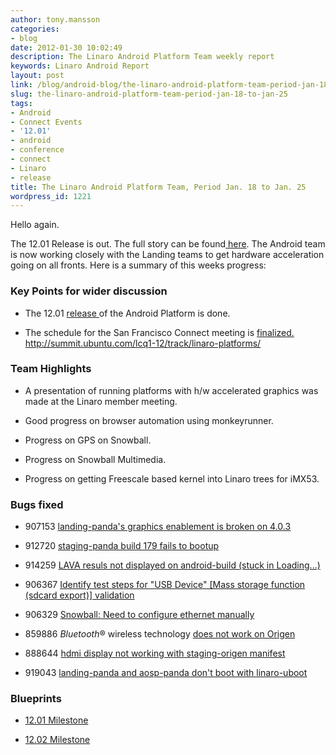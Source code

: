 ```yaml
---
author: tony.mansson
categories:
- blog
date: 2012-01-30 10:02:49
description: The Linaro Android Platform Team weekly report
keywords: Linaro Android Report
layout: post
link: /blog/android-blog/the-linaro-android-platform-team-period-jan-18-to-jan-25/
slug: the-linaro-android-platform-team-period-jan-18-to-jan-25
tags:
- Android
- Connect Events
- '12.01'
- android
- conference
- connect
- Linaro
- release
title: The Linaro Android Platform Team, Period Jan. 18 to Jan. 25
wordpress_id: 1221
---
```


Hello again.

The 12.01 Release is out. The full story can be found[ here](https://wiki-archive.linaro.org/Cycles/1201/Release/). The Android team is now working closely with the Landing teams to get hardware acceleration going on all fronts. Here is a summary of this weeks progress:


### Key Points for wider discussion

  * The 12.01  [ release ](http://releases.linaro.org/)of the Android Platform is done.


  * The schedule for the San Francisco Connect meeting is  [ finalized. ]()http://summit.ubuntu.com/lcq1-12/track/linaro-platforms/

### Team Highlights

  * A presentation of running platforms with h/w accelerated graphics was made at the Linaro member meeting.


  * Good progress on browser automation using monkeyrunner.


  * Progress on GPS on Snowball.


  * Progress on Snowball Multimedia.


  * Progress on getting Freescale based kernel into Linaro trees for iMX53.

### Bugs fixed

  * 907153	[ landing-panda's graphics enablement is broken on 4.0.3](https://bugs.launchpad.net/linaro-android/+bug/907153)


  * 912720	[ staging-panda build 179 fails to bootup](https://bugs.launchpad.net/linaro-android/+bug/912720)


  * 914259	[ LAVA resuls not displayed on android-build (stuck in Loading...)](https://bugs.launchpad.net/linaro-android/+bug/914259)


  * 906367	[ Identify test steps for "USB Device" [Mass storage function (sdcard export)] validation](https://bugs.launchpad.net/linaro-android/+bug/906367)


  * 906329	[ Snowball: Need to configure ethernet manually](https://bugs.launchpad.net/linaro-android/+bug/906329)


  * 859886	 _Bluetooth_® wireless technology [does not work on Origen](https://bugs.launchpad.net/linaro-android/+bug/859886)


  * 888644	[ hdmi display not working with staging-origen manifest](https://bugs.launchpad.net/linaro-android/+bug/888644)


  * 919043	[ landing-panda and aosp-panda don't boot with linaro-uboot](https://bugs.launchpad.net/linaro-android/+bug/919043)


### Blueprints

  * [12.01 Milestone](https://launchpad.net/linaro-android/+milestone/12.01)


  * [12.02 Milestone](https://launchpad.net/linaro-android/+milestone/12.02)

